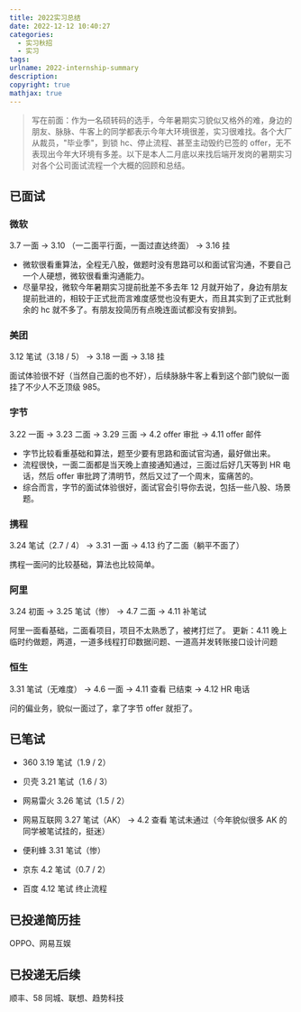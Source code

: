 ```yaml
---
title: 2022实习总结
date: 2022-12-12 10:40:27
categories: 
  - 实习秋招
  - 实习
tags: 
urlname: 2022-internship-summary
description: 
copyright: true
mathjax: true
---
```


> 写在前面：作为一名硕转码的选手，今年暑期实习貌似又格外的难，身边的朋友、脉脉、牛客上的同学都表示今年大环境很差，实习很难找。各个大厂从裁员，"毕业季"，到锁 hc、停止流程、甚至主动毁约已签的 offer，无不表现出今年大环境有多差。以下是本人二月底以来找后端开发岗的暑期实习对各个公司面试流程一个大概的回顾和总结。

<!-- more -->

## 已面试

### 微软

3.7 一面 →  3.10 （一二面平行面，一面过直达终面） → 3.16 挂 

* 微软很看重算法，全程无八股，做题时没有思路可以和面试官沟通，不要自己一个人硬想，微软很看重沟通能力。
* 尽量早投，微软今年暑期实习提前批差不多去年 12 月就开始了，身边有朋友提前批进的，相较于正式批而言难度感觉也没有更大，而且其实到了正式批剩余的 hc 就不多了。有朋友投简历有点晚连面试都没有安排到。

### 美团

3.12 笔试（3.18 / 5） →  3.18 一面 →  3.18 挂

面试体验很不好（当然自己面的也不好），后续脉脉牛客上看到这个部门貌似一面挂了不少人不乏顶级 985。

### 字节

3.22 一面 →  3.23 二面 →  3.29 三面 →  4.2 offer 审批 →  4.11 offer 邮件

* 字节比较看重基础和算法，题至少要有思路和面试官沟通，最好做出来。
* 流程很快，一面二面都是当天晚上直接通知通过，三面过后好几天等到 HR 电话，然后 offer 审批跨了清明节，然后又过了一个周末，蛮痛苦的。
* 综合而言，字节的面试体验很好，面试官会引导你去说，包括一些八股、场景题。

### 携程

3.24 笔试（2.7 / 4） →  3.31 一面 →  4.13 约了二面（躺平不面了）

携程一面问的比较基础，算法也比较简单。

### 阿里

3.24 初面 →  3.25 笔试（惨） →  4.7 二面 →  4.11 补笔试

阿里一面看基础，二面看项目，项目不太熟悉了，被拷打烂了。
更新：4.11 晚上临时约做题，两道，一道多线程打印数据问题、一道高并发转账接口设计问题


### 恒生

3.31 笔试（无难度） → 4.6 一面 → 4.11 查看 已结束 → 4.12 HR 电话

问的偏业务，貌似一面过了，拿了字节 offer 就拒了。

## 已笔试

* 360 3.19 笔试（1.9 / 2） 

* 贝壳 3.21 笔试（1.6 / 3）

* 网易雷火 3.26 笔试（1.5 / 2）

* 网易互联网 3.27 笔试（AK） → 4.2 查看 笔试未通过（今年貌似很多 AK 的同学被笔试挂的，挺迷）

* 便利蜂 3.31 笔试（惨）

* 京东 4.2 笔试（0.7 / 2）

* 百度 4.12 笔试 终止流程

## 已投递简历挂

OPPO、网易互娱

## 已投递无后续

顺丰、58 同城、联想、趋势科技
